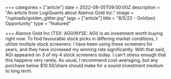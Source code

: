 +++
categories = ["article"]
date = 2022-08-05T09:00:00Z
description = "An article from LogiQuants about Alamos Gold Inc."
image = "/uploads/golden_glitter.jpg"
tags = ["article"]
title = "8/5/22 - Gold(en) Opportunity"
type = "featured"

+++
Alamos Gold Inc (TSX: AGI)(NYSE: AGI) is an investment worth buying right now. To find favourable stock picks in differing market conditions, I utilize multiple stock screeners. I have been using these screeners for years, and they have increased my winning rate significantly. With that said, AGI appeared on 3 of my 4 stock screeners today. I can't stress enough that this happens very rarely. As usual, I recommend cost-averaging, but any purchase below $10.50/share should make for a sound investment medium to long term.